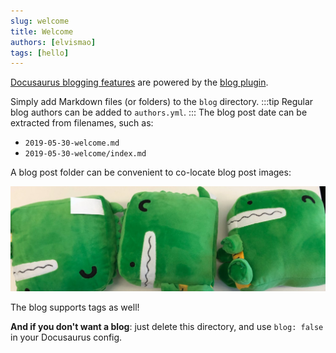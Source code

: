 ```yaml
---
slug: welcome
title: Welcome
authors: [elvismao]
tags: [hello]
---
```


<!-- @format -->

[Docusaurus blogging features](https://docusaurus.io/docs/blog) are powered by the [blog plugin](https://docusaurus.io/docs/api/plugins/@docusaurus/plugin-content-blog).

Simply add Markdown files (or folders) to the `blog` directory.
:::tip
Regular blog authors can be added to `authors.yml`.
:::
The blog post date can be extracted from filenames, such as:

-   `2019-05-30-welcome.md`
-   `2019-05-30-welcome/index.md`

A blog post folder can be convenient to co-locate blog post images:

![Docusaurus Plushie](./docusaurus-plushie-banner.jpeg)

The blog supports tags as well!

**And if you don't want a blog**: just delete this directory, and use `blog: false` in your Docusaurus config.

